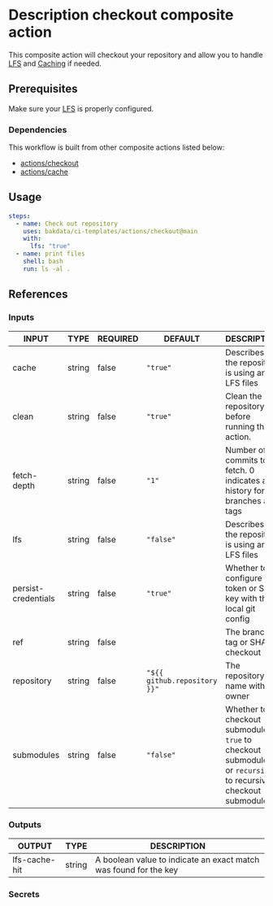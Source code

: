 # Description checkout composite action

This composite action will checkout your repository and allow you to handle [LFS](https://docs.github.com/en/repositories/working-with-files/managing-large-files/about-git-large-file-storage) and [Caching](https://docs.github.com/en/actions/using-workflows/caching-dependencies-to-speed-up-workflows) if needed.

## Prerequisites

Make sure your [LFS](https://docs.github.com/en/repositories/working-with-files/managing-large-files/configuring-git-large-file-storage) is properly configured.

### Dependencies

This workflow is built from other composite actions listed below:

- [actions/checkout](https://github.com/actions/checkout)
- [actions/cache](https://github.com/actions/cache)

## Usage

```yaml
steps:
  - name: Check out repository
    uses: bakdata/ci-templates/actions/checkout@main
    with:
      lfs: "true"
  - name: print files
    shell: bash
    run: ls -al .
```

## References

### Inputs

<!-- AUTO-DOC-INPUT:START - Do not remove or modify this section -->

| INPUT               | TYPE   | REQUIRED | DEFAULT                      | DESCRIPTION                                                                                                      |
| ------------------- | ------ | -------- | ---------------------------- | ---------------------------------------------------------------------------------------------------------------- |
| cache               | string | false    | `"true"`                     | Describes if the repository is using any LFS files                                                               |
| clean               | string | false    | `"true"`                     | Clean the repository before running the action.                                                                  |
| fetch-depth         | string | false    | `"1"`                        | Number of commits to fetch. 0 indicates all history for all branches and tags                                    |
| lfs                 | string | false    | `"false"`                    | Describes if the repository is using any LFS files                                                               |
| persist-credentials | string | false    | `"true"`                     | Whether to configure the token or SSH key with the local git config                                              |
| ref                 | string | false    |                              | The branch, tag or SHA to checkout                                                                               |
| repository          | string | false    | `"${{ github.repository }}"` | The repository name with owner                                                                                   |
| submodules          | string | false    | `"false"`                    | Whether to checkout submodules: `true` to checkout submodules or `recursive` to recursively checkout submodules. |

<!-- AUTO-DOC-INPUT:END -->

### Outputs

<!-- AUTO-DOC-OUTPUT:START - Do not remove or modify this section -->

| OUTPUT        | TYPE   | DESCRIPTION                                                      |
| ------------- | ------ | ---------------------------------------------------------------- |
| lfs-cache-hit | string | A boolean value to indicate an exact match was found for the key |

<!-- AUTO-DOC-OUTPUT:END -->

### Secrets
